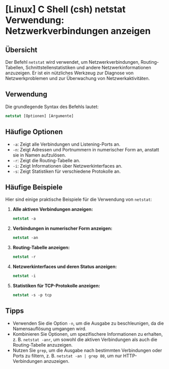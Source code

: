 # [Linux] C Shell (csh) netstat Verwendung: Netzwerkverbindungen anzeigen

## Übersicht
Der Befehl `netstat` wird verwendet, um Netzwerkverbindungen, Routing-Tabellen, Schnittstellenstatistiken und andere Netzwerkinformationen anzuzeigen. Er ist ein nützliches Werkzeug zur Diagnose von Netzwerkproblemen und zur Überwachung von Netzwerkaktivitäten.

## Verwendung
Die grundlegende Syntax des Befehls lautet:

```csh
netstat [Optionen] [Argumente]
```

## Häufige Optionen
- `-a`: Zeigt alle Verbindungen und Listening-Ports an.
- `-n`: Zeigt Adressen und Portnummern in numerischer Form an, anstatt sie in Namen aufzulösen.
- `-r`: Zeigt die Routing-Tabelle an.
- `-i`: Zeigt Informationen über Netzwerkinterfaces an.
- `-s`: Zeigt Statistiken für verschiedene Protokolle an.

## Häufige Beispiele
Hier sind einige praktische Beispiele für die Verwendung von `netstat`:

1. **Alle aktiven Verbindungen anzeigen:**
   ```csh
   netstat -a
   ```

2. **Verbindungen in numerischer Form anzeigen:**
   ```csh
   netstat -an
   ```

3. **Routing-Tabelle anzeigen:**
   ```csh
   netstat -r
   ```

4. **Netzwerkinterfaces und deren Status anzeigen:**
   ```csh
   netstat -i
   ```

5. **Statistiken für TCP-Protokolle anzeigen:**
   ```csh
   netstat -s -p tcp
   ```

## Tipps
- Verwenden Sie die Option `-n`, um die Ausgabe zu beschleunigen, da die Namensauflösung umgangen wird.
- Kombinieren Sie Optionen, um spezifischere Informationen zu erhalten, z. B. `netstat -anr`, um sowohl die aktiven Verbindungen als auch die Routing-Tabelle anzuzeigen.
- Nutzen Sie `grep`, um die Ausgabe nach bestimmten Verbindungen oder Ports zu filtern, z. B. `netstat -an | grep 80`, um nur HTTP-Verbindungen anzuzeigen.